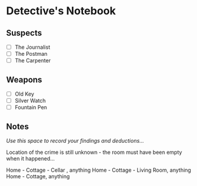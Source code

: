 # Detective's Notebook

## Suspects
- [ ] The Journalist
- [ ] The Postman
- [ ] The Carpenter

## Weapons
- [ ] Old Key
- [ ] Silver Watch
- [ ] Fountain Pen

## Notes
*Use this space to record your findings and deductions...*

Location of the crime is still unknown - the room must have been empty when it happened...

Home - Cottage - Cellar , anything 
Home - Cottage - Living Room, anything 
Home - Cottage, anything